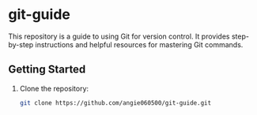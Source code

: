 # git-guide

This repository is a guide to using Git for version control. It provides step-by-step instructions and helpful resources for mastering Git commands.

## Getting Started

1. Clone the repository:
   ```bash
   git clone https://github.com/angie060500/git-guide.git

